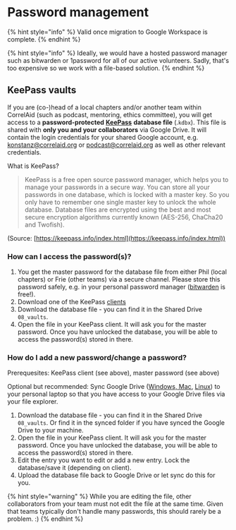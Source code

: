 # Password management

{% hint style="info" %}
Valid once migration to Google Workspace is complete.
{% endhint %}

{% hint style="info" %}
Ideally, we would have a hosted password manager such as bitwarden or 1password for all of our active volunteers. Sadly, that's too expensive so we work with a file-based solution.&#x20;
{% endhint %}

## KeePass vaults

If you are (co-)head of a local chapters and/or another team within CorrelAid (such as podcast, mentoring, ethics committee), you will get access to a **password-protected** [**KeePass**](https://keepass.info/) **database file** (.`kdbx`). This file is shared with **only you and your collaborators** via Google Drive. It will contain the login credentials for your shared Google account, e.g. konstanz@correlaid.org or podcast@correlaid.org as well as other relevant credentials.

What is KeePass?

> KeePass is a free open source password manager, which helps you to manage your passwords in a secure way. You can store all your passwords in one database, which is locked with a master key. So you only have to remember one single master key to unlock the whole database. Database files are encrypted using the best and most secure encryption algorithms currently known (AES-256, ChaCha20 and Twofish).&#x20;

(Source: [https://keepass.info/index.html](https://keepass.info/index.html))

### How can I access the password(s)?

1. You get the master password for the database file from either Phil (local chapters) or Frie (other teams) via a secure channel. Please store this password safely, e.g. in your personal password manager ([bitwarden](https://bitwarden.com/) is free!).
2. Download one of the KeePass [clients](https://keepass.info/download.html)
3. Download the database file - you can find it in the Shared Drive `08_vaults`.&#x20;
4. Open the file in your KeePass client. It will ask you for the master password. Once you have unlocked the database, you will be able to access the password(s) stored in there.

### How do I add a new password/change a password?

Prerequesites: KeePass client (see above), master password (see above)

Optional but recommended: Sync Google Drive ([Windows, Mac](https://www.google.com/drive/download/), [Linux](https://itsfoss.com/use-google-drive-linux/)) to your personal laptop so that you have access to your Google Drive files via your file explorer.&#x20;

1. Download the database file - you can find it in the Shared Drive `08_vaults`.  Or find it in the synced folder if you have synced the Google Drive to your machine.
2. Open the file in your KeePass client. It will ask you for the master password. Once you have unlocked the database, you will be able to access the password(s) stored in there.
3. Edit the entry you want to edit or add a new entry. Lock the database/save it (depending on client).&#x20;
4. Upload the database file back to Google Drive or let sync do this for you.&#x20;

{% hint style="warning" %}
While you are editing the file, other collaborators from your team must not edit the file at the same time. Given that teams typically don't handle many passwords, this should rarely be a problem. :)&#x20;
{% endhint %}
